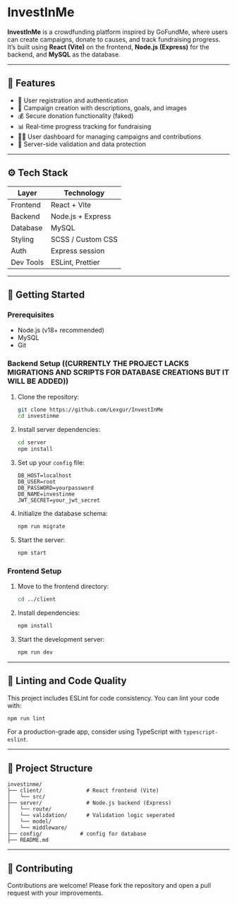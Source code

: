 # InvestInMe

**InvestInMe** is a crowdfunding platform inspired by GoFundMe, where users can create campaigns, donate to causes, and track fundraising progress. It’s built using **React (Vite)** on the frontend, **Node.js (Express)** for the backend, and **MySQL** as the database.

---

## 📌 Features

- 🧾 User registration and authentication
- 📢 Campaign creation with descriptions, goals, and images
- 💰 Secure donation functionality (faked)
- 📊 Real-time progress tracking for fundraising
- 🧑‍💼 User dashboard for managing campaigns and contributions
- 🔐 Server-side validation and data protection

---

## ⚙️ Tech Stack

| Layer      | Technology        |
|------------|-------------------|
| Frontend   | React + Vite      |
| Backend    | Node.js + Express |
| Database   | MySQL             |
| Styling    | SCSS / Custom CSS |
| Auth       | Express session   |
| Dev Tools  | ESLint, Prettier  |

---

## 🔧 Getting Started

### Prerequisites

- Node.js (v18+ recommended)
- MySQL
- Git

### Backend Setup ((CURRENTLY THE PROJECT LACKS MIGRATIONS AND SCRIPTS FOR DATABASE CREATIONS BUT IT WILL BE ADDED))

1. Clone the repository:
   ```bash
   git clone https://github.com/Lexgur/InvestInMe
   cd investinme
   ```

2. Install server dependencies:
   ```bash
   cd server
   npm install
   ```

3. Set up your `config` file:
   ```env
   DB_HOST=localhost
   DB_USER=root
   DB_PASSWORD=yourpassword
   DB_NAME=investinme
   JWT_SECRET=your_jwt_secret
   ```

4. Initialize the database schema:
   ```bash
   npm run migrate
   ```

5. Start the server:
   ```bash
   npm start
   ```

### Frontend Setup

1. Move to the frontend directory:
   ```bash
   cd ../client
   ```

2. Install dependencies:
   ```bash
   npm install
   ```

3. Start the development server:
   ```bash
   npm run dev
   ```

---

## 🧪 Linting and Code Quality

This project includes ESLint for code consistency. You can lint your code with:

```bash
npm run lint
```

For a production-grade app, consider using TypeScript with `typescript-eslint`.

---

## 📁 Project Structure

```
investinme/
├── client/              # React frontend (Vite)
│   └── src/
├── server/              # Node.js backend (Express)
│   └── route/
│   └── validation/      # Validation logic seperated
│   └── model/
│   └── middleware/
├── config/            # config for database
├── README.md
```

---

## 🤝 Contributing

Contributions are welcome! Please fork the repository and open a pull request with your improvements.

